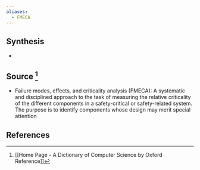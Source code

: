 ```yaml
---
aliases:
  - FMECA
---
```

## Synthesis
- 
## Source [^1]
- Failure modes, effects, and criticality analysis (FMECA): A systematic and disciplined approach to the task of measuring the relative criticality of the different components in a safety-critical or safety-related system. The purpose is to identify components whose design may merit special attention
## References

[^1]: [[Home Page - A Dictionary of Computer Science by Oxford Reference]]